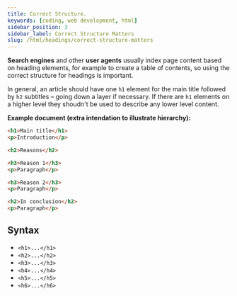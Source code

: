```yaml
---
title: Correct Structure.
keywords: [coding, web development, html]
sidebar_position: 3
sidebar_label: Correct Structure Matters
slug: /html/headings/correct-structure-matters
---
```


**Search engines** and other **user agents** usually index page content based on heading elements, for example to create a table of contents, so using the correct structure for headings is important.

In general, an article should have one `h1` element for the main title followed by `h2` subtitles – going down a layer if necessary. If there are `h1` elements on a higher level they shoudn't be used to describe any lower level content.

**Example document (extra intendation to illustrate hierarchy):**

```html
<h1>Main title</h1>
<p>Introduction</p>

<h2>Reasons</h2>

<h3>Reason 1</h3>
<p>Paragraph</p>

<h3>Reason 2</h3>
<p>Paragraph</p>

<h2>In conclusion</h2>
<p>Paragraph</p>
```

## Syntax

- `<h1>...</h1>`
- `<h2>...</h2>`
- `<h3>...</h3>`
- `<h4>...</h4>`
- `<h5>...</h5>`
- `<h6>...</h6>`

